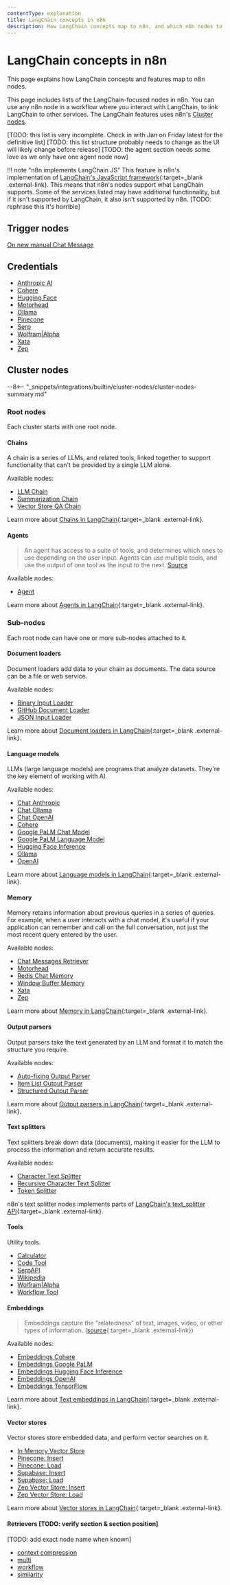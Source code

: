 ```yaml
---
contentType: explanation
title: LangChain concepts in n8n
description: How LangChain concepts map to n8n, and which n8n nodes to use.
---
```


# LangChain concepts in n8n

This page explains how LangChain concepts and features map to n8n nodes.

This page includes lists of the LangChain-focused nodes in n8n. You can use any n8n node in a workflow where you interact with LangChain, to link LangChain to other services. The LangChain features uses n8n's [Cluster nodes](/integrations/builtin/cluster-nodes/).

[TODO: this list is very incomplete. Check in with Jan on Friday latest for the definitive list]
[TODO: this list structure probably needs to change as the UI will likely change before release]
[TODO: the agent section needs some love as we only have one agent node now]


!!! note "n8n implements LangChain JS"
	This feature is n8n's implementation of [LangChain's JavaScript framework](https://js.langchain.com/docs/get_started/introduction){:target=_blank .external-link}. This means that n8n's nodes support what LangChain supports. Some of the services listed may have additional functionality, but if it isn't supported by LangChain, it also isn't supported by n8n. [TODO: rephrase this it's horrible]

## Trigger nodes

[On new manual Chat Message](/integrations/builtin/trigger-nodes/n8n-nodes-langchain.manualchattrigger/)

## Credentials

* [Anthropic AI](/integrations/builtin/credentials/anthropicai/)
* [Cohere](/integrations/builtin/credentials/cohere/)
* [Hugging Face](/integrations/builtin/credentials/huggingface/)
* [Motorhead](/integrations/builtin/credentials/motorhead/)
* [Ollama](/integrations/builtin/credentials/ollama/)
* [Pinecone](/integrations/builtin/credentials/pinecone/)
* [Serp](/integrations/builtin/credentials/serp/)
* [Wolfram|Alpha](/integrations/builtin/credentials/wolframalpha/)
* [Xata](/integrations/builtin/credentials/xata/)
* [Zep](/integrations/builtin/credentials/zep/)

## Cluster nodes

--8<-- "_snippets/integrations/builtin/cluster-nodes/cluster-nodes-summary.md"

### Root nodes

Each cluster starts with one root node.

#### Chains

A chain is a series of LLMs, and related tools, linked together to support functionality that can't be provided by a single LLM alone.

Available nodes:

* [LLM Chain](/integrations/builtin/cluster-nodes/root-nodes/n8n-nodes-langchain.chainllm/)
* [Summarization Chain](/integrations/builtin/cluster-nodes/root-nodes/n8n-nodes-langchain.chainsummarization/)
* [Vector Store QA Chain](/integrations/builtin/cluster-nodes/root-nodes/n8n-nodes-langchain.chainvectorstoreqa/)

Learn more about [Chains in LangChain](https://js.langchain.com/docs/modules/chains/){:target=_blank .external-link}.

#### Agents

> An agent has access to a suite of tools, and determines which ones to use depending on the user input. Agents can use multiple tools, and use the output of one tool as the input to the next. [Source](https://js.langchain.com/docs/modules/agents/)

Available nodes:

* [Agent](/integrations/builtin/cluster-nodes/root-nodes/n8n-nodes-langchain.agent/)

Learn more about [Agents in LangChain](https://js.langchain.com/docs/modules/agents/){:target=_blank .external-link}.

### Sub-nodes

Each root node can have one or more sub-nodes attached to it.

#### Document loaders

Document loaders add data to your chain as documents. The data source can be a file or web service.

Available nodes:

* [Binary Input Loader](/integrations/builtin/cluster-nodes/sub-nodes/n8n-nodes-langchain.documentbinaryinputloader/)
* [GitHub Document Loader](/integrations/builtin/cluster-nodes/sub-nodes/n8n-nodes-langchain.documentgithubloader/)
* [JSON Input Loader](/integrations/builtin/cluster-nodes/sub-nodes/n8n-nodes-langchain.documentjsoninputloader/)

Learn more about [Document loaders in LangChain](https://js.langchain.com/docs/modules/data_connection/document_loaders/){:target=_blank .external-link}.

#### Language models

LLMs (large language models) are programs that analyze datasets. They're the key element of working with AI.

Available nodes:

* [Chat Anthropic](/integrations/builtin/cluster-nodes/sub-nodes/n8n-nodes-langchain.lmchatanthropic/)
* [Chat Ollama](/integrations/builtin/cluster-nodes/sub-nodes/n8n-nodes-langchain.lmchatollama/)
* [Chat OpenAI](/integrations/builtin/cluster-nodes/sub-nodes/n8n-nodes-langchain.lmchatopenai/)
* [Cohere](/integrations/builtin/cluster-nodes/sub-nodes/n8n-nodes-langchain.lmcohere/)
* [Google PaLM Chat Model](/integrations/builtin/cluster-nodes/sub-nodes/n8n-nodes-langchain.lmchatgooglepalm/)
* [Google PaLM Language Model](/integrations/builtin/cluster-nodes/sub-nodes/n8n-nodes-langchain.lmgooglepalm/)
* [Hugging Face Inference](/integrations/builtin/cluster-nodes/sub-nodes/n8n-nodes-langchain.lmhuggingfaceinference/)
* [Ollama](/integrations/builtin/cluster-nodes/sub-nodes/n8n-nodes-langchain.lmollama/)
* [OpenAI](/integrations/builtin/cluster-nodes/sub-nodes/n8n-nodes-langchain.lmopenai/)

Learn more about [Language models in LangChain](https://js.langchain.com/docs/modules/model_io/models/){:target=_blank .external-link}.

#### Memory

Memory retains information about previous queries in a series of queries. For example, when a user interacts with a chat model, it's useful if your application can remember and call on the full conversation, not just the most recent query entered by the user.

Available nodes:

* [Chat Messages Retriever](/integrations/builtin/cluster-nodes/sub-nodes/n8n-nodes-langchain.memorychatretriever/)
* [Motorhead](/integrations/builtin/cluster-nodes/sub-nodes/n8n-nodes-langchain.memorymotorhead/)
* [Redis Chat Memory](/integrations/builtin/cluster-nodes/sub-nodes/n8n-nodes-langchain.memoryredischat/)
* [Window Buffer Memory](/integrations/builtin/cluster-nodes/sub-nodes/n8n-nodes-langchain.memorybufferwindow/)
* [Xata](/integrations/builtin/cluster-nodes/sub-nodes/n8n-nodes-langchain.memoryxata/)
* [Zep](/integrations/builtin/cluster-nodes/sub-nodes/n8n-nodes-langchain.memoryzep/)

Learn more about [Memory in LangChain](https://js.langchain.com/docs/modules/memory/){:target=_blank .external-link}.

#### Output parsers

Output parsers take the text generated by an LLM and format it to match the structure you require.

Available nodes:

* [Auto-fixing Output Parser](/integrations/builtin/cluster-nodes/sub-nodes/n8n-nodes-langchain.outputparserautofixing/)
* [Item List Output Parser](/integrations/builtin/cluster-nodes/sub-nodes/n8n-nodes-langchain.outputparseritemlist/)
* [Structured Output Parser](/integrations/builtin/cluster-nodes/sub-nodes/n8n-nodes-langchain.outputparserstructured/)

Learn more about [Output parsers in LangChain](https://js.langchain.com/docs/modules/model_io/output_parsers/){:target=_blank .external-link}.

#### Text splitters

Text splitters break down data (documents), making it easier for the LLM to process the information and return accurate results.

Available nodes:

* [Character Text Splitter](/integrations/builtin/cluster-nodes/sub-nodes/n8n-nodes-langchain.textsplittercharactertextsplitter/)
* [Recursive Character Text Splitter](/integrations/builtin/cluster-nodes/sub-nodes/n8n-nodes-langchain.textsplitterrecursivecharactertextsplitter/)
* [Token Splitter](/integrations/builtin/cluster-nodes/sub-nodes/n8n-nodes-langchain.textsplittertokensplitter/)

n8n's text splitter nodes implements parts of [LangChain's text_splitter API](https://js.langchain.com/docs/api/text_splitter/){:target=_blank .external-link}.

#### Tools

Utility tools.

* [Calculator](/integrations/builtin/cluster-nodes/sub-nodes/n8n-nodes-langchain.toolcalculator/)
* [Code Tool](/integrations/builtin/cluster-nodes/sub-nodes/n8n-nodes-langchain.toolcode/)
* [SerpAPI](/integrations/builtin/cluster-nodes/sub-nodes/n8n-nodes-langchain.toolserp/)
* [Wikipedia](/integrations/builtin/cluster-nodes/sub-nodes/n8n-nodes-langchain.toolwikipedia/)
* [Wolfram|Alpha](/integrations/builtin/cluster-nodes/sub-nodes/n8n-nodes-langchain.toolwolframalpha/)
* [Workflow Tool](/integrations/builtin/cluster-nodes/sub-nodes/n8n-nodes-langchain.toolworkflow/)

#### Embeddings

> Embeddings capture the "relatedness" of text, images, video, or other types of information. ([source](https://supabase.com/docs/guides/ai/concepts){:target=_blank .external-link})

Available nodes:

* [Embeddings Cohere](/integrations/builtin/cluster-nodes/sub-nodes/n8n-nodes-langchain.embeddingscohere/)
* [Embeddings Google PaLM](/integrations/builtin/cluster-nodes/sub-nodes/n8n-nodes-langchain.embeddingsgooglepalm/)
* [Embeddings Hugging Face Inference](/integrations/builtin/cluster-nodes/sub-nodes/n8n-nodes-langchain.embeddingshuggingfaceinference/)
* [Embeddings OpenAI](/integrations/builtin/cluster-nodes/sub-nodes/n8n-nodes-langchain.embeddingsopenai/)
* [Embeddings TensorFlow](/integrations/builtin/cluster-nodes/sub-nodes/n8n-nodes-langchain.embeddingstensorflow/)

Learn more about [Text embeddings in LangChain](https://js.langchain.com/docs/modules/data_connection/text_embedding/){:target=_blank .external-link}.


#### Vector stores

Vector stores store embedded data, and perform vector searches on it.

* [In Memory Vector Store](/integrations/builtin/cluster-nodes/sub-nodes/n8n-nodes-langchain.inmemoryvectorstore/)
* [Pinecone: Insert](/integrations/builtin/cluster-nodes/sub-nodes/n8n-nodes-langchain.vectorstorepineconeinsert/)
* [Pinecone: Load](/integrations/builtin/cluster-nodes/sub-nodes/n8n-nodes-langchain.vectorstorepineconeload/)
* [Supabase: Insert](/integrations/builtin/cluster-nodes/sub-nodes/n8n-nodes-langchain.vectorstoresupabaseinsert/)
* [Supabase: Load](/integrations/builtin/cluster-nodes/sub-nodes/n8n-nodes-langchain.vectorstoresupabaseload/)
* [Zep Vector Store: Insert](/integrations/builtin/cluster-nodes/sub-nodes/n8n-nodes-langchain.vectorstorezepinsert/)
* [Zep Vector Store: Load](/integrations/builtin/cluster-nodes/sub-nodes/n8n-nodes-langchain.vectorstorezepload/)

Learn more about [Vector stores in LangChain](https://js.langchain.com/docs/modules/data_connection/vectorstores/){:target=_blank .external-link}.

#### Retrievers [TODO: verify section & section position]

[TODO: add exact node name when known]
* [context compression](/integrations/builtin/cluster-nodes/sub-nodes/n8n-nodes-langchain.retrievercontextualcompression/)
* [multi](/integrations/builtin/cluster-nodes/sub-nodes/n8n-nodes-langchain.retrievermultiquery/)
* [workflow](/integrations/builtin/cluster-nodes/sub-nodes/n8n-nodes-langchain.retrievern8nworkflow/)
* [similarity](/integrations/builtin/cluster-nodes/sub-nodes/n8n-nodes-langchain.retrieversimilarityccoretreshold/)
